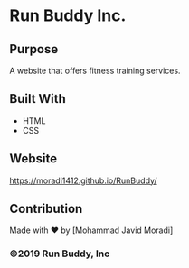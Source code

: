 # Run Buddy Inc.

## Purpose
A website that offers fitness training services.

## Built With
* HTML
* CSS

## Website
https://moradi1412.github.io/RunBuddy/

## Contribution
Made with ❤️ by [Mohammad Javid Moradi]

### ©️2019 Run Buddy, Inc 

